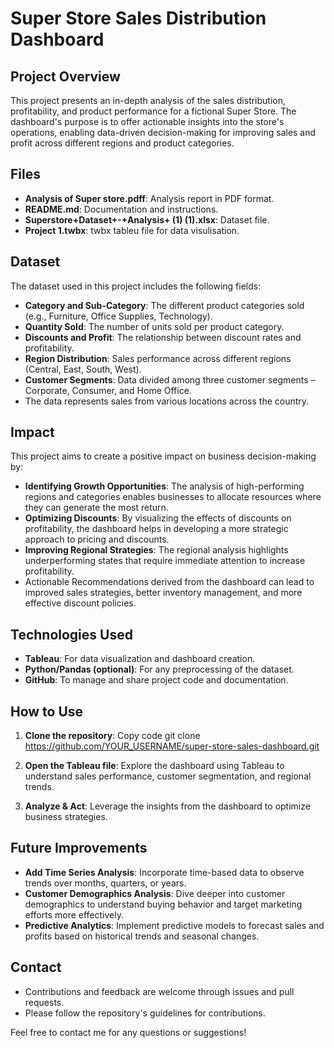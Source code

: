 # Super Store Sales Distribution Dashboard

## Project Overview
This project presents an in-depth analysis of the sales distribution, profitability, and product performance for a fictional Super Store. The dashboard's purpose is to offer actionable insights into the store's operations, enabling data-driven decision-making for improving sales and profit across different regions and product categories.

## Files
- **Analysis of Super store.pdff**: Analysis report in PDF format.
- **README.md**: Documentation and instructions.
- **Superstore+Dataset+-+Analysis+ (1) (1).xlsx**: Dataset file.
- **Project 1.twbx**: twbx tableu file for data visulisation.

## Dataset
The dataset used in this project includes the following fields:

- **Category and Sub-Category**: The different product categories sold (e.g., Furniture, Office Supplies, Technology).
- **Quantity Sold**: The number of units sold per product category.
- **Discounts and Profit**: The relationship between discount rates and profitability.
- **Region Distribution**: Sales performance across different regions (Central, East, South, West).
- **Customer Segments**: Data divided among three customer segments – Corporate, Consumer, and Home Office.
- The data represents sales from various locations across the country.
  
## Impact
This project aims to create a positive impact on business decision-making by:

- **Identifying Growth Opportunities**: The analysis of high-performing regions and categories enables businesses to allocate resources where they can generate the most return.
- **Optimizing Discounts**: By visualizing the effects of discounts on profitability, the dashboard helps in developing a more strategic approach to pricing and discounts.
- **Improving Regional Strategies**: The regional analysis highlights underperforming states that require immediate attention to increase profitability.
- Actionable Recommendations derived from the dashboard can lead to improved sales strategies, better inventory management, and more effective discount policies.

## Technologies Used
- **Tableau**: For data visualization and dashboard creation.
- **Python/Pandas (optional)**: For any preprocessing of the dataset.
- **GitHub**: To manage and share project code and documentation.

## How to Use
1. **Clone the repository**:
Copy code
git clone https://github.com/YOUR_USERNAME/super-store-sales-dashboard.git

3. **Open the Tableau file**:
Explore the dashboard using Tableau to understand sales performance, customer segmentation, and regional trends.

4. **Analyze & Act**:
Leverage the insights from the dashboard to optimize business strategies.

## Future Improvements
- **Add Time Series Analysis**: Incorporate time-based data to observe trends over months, quarters, or years.
- **Customer Demographics Analysis**: Dive deeper into customer demographics to understand buying behavior and target marketing efforts more effectively.
- **Predictive Analytics**: Implement predictive models to forecast sales and profits based on historical trends and seasonal changes.

## Contact
- Contributions and feedback are welcome through issues and pull requests.
- Please follow the repository's guidelines for contributions.

Feel free to contact me for any questions or suggestions!
